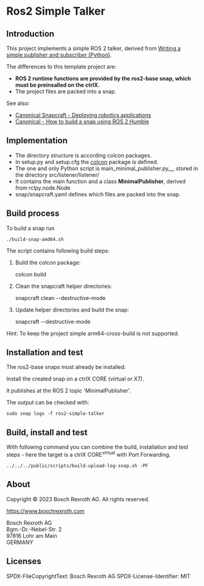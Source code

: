 # Ros2 Simple Talker 

## Introduction

This project implements a simple ROS 2 talker, derived from [Writing a simple publisher and subscriber (Python)](https://docs.ros.org/en/humble/Tutorials/Beginner-Client-Libraries/Writing-A-Simple-Py-Publisher-And-Subscriber.html#writing-a-simple-publisher-and-subscriber-python). 

The differences to this template project are:

* __ROS 2 runtime functions are provided by the ros2-base snap, which must be preinsalled on the ctrlX.__
* The project files are packed into a snap.

See also:

* [Canonical Snapcraft - Deploying robotics applications](https://snapcraft.io/docs/robotics)
* [Canonical - How to build a snap using ROS 2 Humble](https://canonical.com/blog/how-to-build-a-snap-using-ros-2-humble)

## Implementation

* The directory structure is according colcon packages.
* In setup.py and setup.cfg the [colcon](https://colcon.readthedocs.io/en/released/) package is defined.
* The one and only Python script is main_minimal_publisher.py__, stored in the directory src/listener/listener/
* It contains the main function and a class __MinimalPublisher__, derived from rclpy.node.Node
* snap/snapcraft.yaml defines which files are packed into the snap. 

## Build process

To build a snap run

    ./build-snap-amd64.sh

The script contains following build steps:

1. Build the colcon package: 

    colcon build

2. Clean the snapcraft helper directories: 

    snapcraft clean --destructive-mode

3. Update helper directories and build the snap:

    snapcraft --destructive-mode

Hint: To keep the project simple arm64-cross-build is not supported.

## Installation and test

The ros2-base snaps must already be installed.

Install the created snap on a ctrlX CORE (virtual or X7).

It publishes at the ROS 2 topic 'MinimalPublisher'.

The output can be checked with:

    sudo snap logs -f ros2-simple-talker

## Build, install and test

With following command you can combine the build, installation and test steps - here the target is a ctrlX CORE<sup>virtual</sup> with Port Forwarding.

    ../../../public/scripts/build-upload-log-snap.sh -PF


## About

Copyright © 2023 Bosch Rexroth AG. All rights reserved.

<https://www.boschrexroth.com>

Bosch Rexroth AG  
Bgm.-Dr.-Nebel-Str. 2  
97816 Lohr am Main  
GERMANY  

## Licenses

SPDX-FileCopyrightText: Bosch Rexroth AG
SPDX-License-Identifier: MIT
